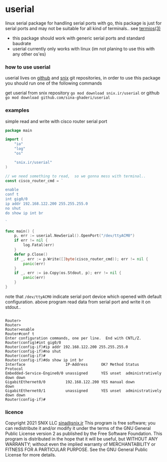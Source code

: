 
# userial

linux serial package for handling serial ports with go, this package is just for serial ports and may not be suitable for all kind of terminals.. see [termios(3)](https://linux.die.net/man/3/termios)

- this package should work with generic serial ports and standard baudrate
- userial currently only works with linux (im not planing to use this with any other os'es)


### how to use userial

userial lives on [github](https://github.com/sina-ghaderi/userial) and [snix](https://git.snix.ir/userial) git repositories, in order to use this package you should run one of the following commands


get userial from snix repository `go mod download snix.ir/userial` or github `go mod download github.com/sina-ghaderi/userial`

### examples
simple read and write with cisco router serial port
```go
package main

import (
	"io"
	"log"
	"os"

	"snix.ir/userial"
)

// we need something to read,  so we gonna mess with terminal..
const cisco_router_cmd = `

enable
conf t
int gig0/0
ip addr 192.168.122.200 255.255.255.0 
no shut
do show ip int br

`

func main() {
	p, err := userial.NewSerial().OpenPort("/dev/ttyACM0") 
	if err != nil {
		log.Fatal(err)
	}
	defer p.Close()
	if _, err := p.Write([]byte(cisco_router_cmd)); err != nil {
		panic(err)
	}
	if _, err := io.Copy(os.Stdout, p); err != nil {
		panic(err)
	}
}

```
note that `/dev/ttyACM0` indicate serial port device which opened with default configuration.
above program read data from serial port and write it on stdout..

```

Router>
Router>
Router>enable
Router#conf t
Enter configuration commands, one per line.  End with CNTL/Z.
Router(config)#int gig0/0
Router(config-if)#ip addr 192.168.122.200 255.255.255.0 
Router(config-if)#no shut
Router(config-if)#
Router(config-if)#do show ip int br
Interface                  IP-Address      OK? Method Status                Protocol
Embedded-Service-Engine0/0 unassigned      YES unset  administratively down down    
GigabitEthernet0/0         192.168.122.200 YES manual down                  down   
GigabitEthernet0/1         unassigned      YES unset  administratively down down    
Router(config-if)#
```

### licence
Copyright 2021 SNIX LLC sina@snix.ir
This program is free software; you can redistribute it and/or modify it under the terms of the GNU General Public License version 2 as published by the Free Software Foundation.
This program is distributed in the hope that it will be useful, but WITHOUT ANY WARRANTY; without even the implied warranty of MERCHANTABILITY or FITNESS FOR A PARTICULAR PURPOSE. See the GNU General Public License for more details.
